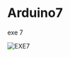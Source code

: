 # Arduino7
exe 7

![EXE7](https://user-images.githubusercontent.com/68669590/236350479-635fcf93-2584-4391-ab65-9be77c44d97a.png)
